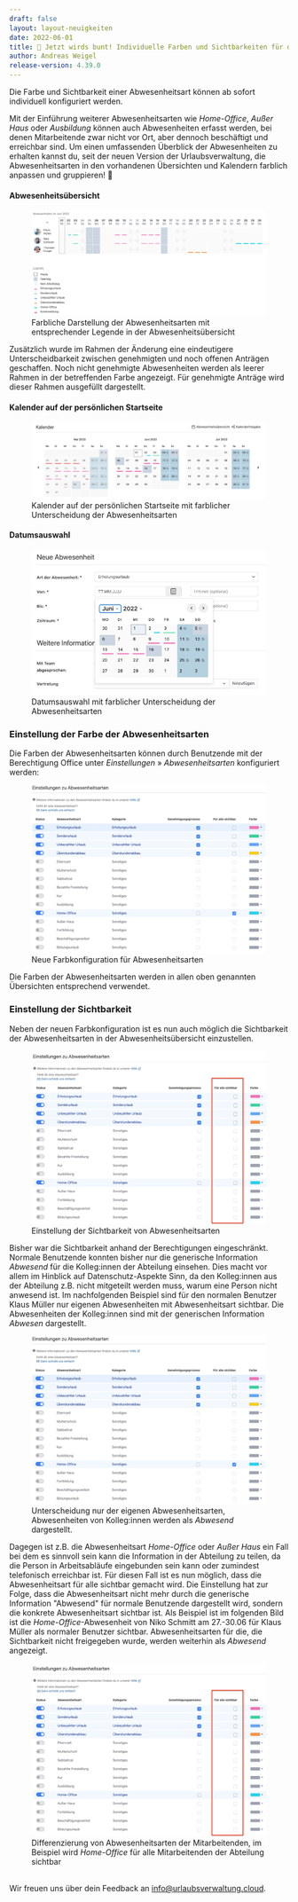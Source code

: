 ```yaml
---
draft: false
layout: layout-neuigkeiten
date: 2022-06-01
title: 🌈 Jetzt wirds bunt! Individuelle Farben und Sichtbarkeiten für deine Abwesenheitsarten
author: Andreas Weigel
release-version: 4.39.0
---
```


Die Farbe und Sichtbarkeit einer Abwesenheitsart können ab sofort individuell konfiguriert werden. 

<!-- more -->

Mit der Einführung weiterer Abwesenheitsarten wie _Home-Office_, _Außer Haus_ oder _Ausbildung_ können auch Abwesenheiten erfasst werden, bei denen
Mitarbeitende zwar nicht vor Ort, aber dennoch beschäftigt und erreichbar sind. Um einen umfassenden Überblick der Abwesenheiten zu erhalten kannst du, seit der neuen Version der Urlaubsverwaltung, die Abwesenheitsarten in den vorhandenen Übersichten und Kalendern farblich anpassen und gruppieren! 🎉

#### Abwesenheitsübersicht

<div class="flex my-8">
    <figure>
        <picture>
            <source srcset="allAbsencesVisibleForOffice.avif" type="image/avif" />
            <img
              src="allAbsencesVisibleForOffice.png"
              alt="Farbliche Darstellung der Abwesenheitsarten mit entsprechender Legende in der Abwesenheitsübersicht"
              decoding="async"
              loading="lazy"
              class="rounded-lg"
            />
        </picture>
        <figcaption class="text-sm text-center">Farbliche Darstellung der Abwesenheitsarten mit entsprechender Legende in der Abwesenheitsübersicht</figcaption>
    </figure>
</div>

Zusätzlich wurde im Rahmen der Änderung eine eindeutigere Unterscheidbarkeit zwischen genehmigten und noch offenen Anträgen geschaffen.
Noch nicht genehmigte Abwesenheiten werden als leerer Rahmen in der betreffenden Farbe angezeigt. Für genehmigte Anträge wird dieser Rahmen ausgefüllt dargestellt.

#### Kalender auf der persönlichen Startseite

<div class="flex my-8">
    <figure>
        <picture>
            <source srcset="overviewCalendar.avif" type="image/avif" />
            <img
              src="overviewCalendar.png"
              alt="Kalender auf der persönlichen Startseite mit farblicher Unterscheidung der Abwesenheitsarten"
              decoding="async"
              loading="lazy"
              class="rounded-lg"
            />
        </picture>
        <figcaption class="text-sm text-center">Kalender auf der persönlichen Startseite mit farblicher Unterscheidung der Abwesenheitsarten</figcaption>
    </figure>
</div>

#### Datumsauswahl

<div class="flex my-8">
    <figure>
        <picture>
            <source srcset="calendarPicker.avif" type="image/avif" />
            <img
              src="calendarPicker.png"
              alt="Datumsauswahl mit farblicher Unterscheidung der Abwesenheitsarten"
              decoding="async"
              loading="lazy"
              class="rounded-lg"
            />
        </picture>
        <figcaption class="text-sm text-center">Datumsauswahl mit farblicher Unterscheidung der Abwesenheitsarten</figcaption>
    </figure>
</div>


### Einstellung der Farbe der Abwesenheitsarten

Die Farben der Abwesenheitsarten können durch Benutzende mit der Berechtigung Office unter _Einstellungen_ » _Abwesenheitsarten_  konfiguriert werden:

<div class="flex my-8">
    <figure>
        <picture>
            <source srcset="colorConfiguration.avif" type="image/avif" />
            <img
              src="colorConfiguration.png"
              alt="Neue Farbkonfiguration für Abwesenheitsarten"
              decoding="async"
              loading="lazy"
              class="rounded-lg"
            />
        </picture>
        <figcaption class="text-sm text-center">Neue Farbkonfiguration für Abwesenheitsarten</figcaption>
    </figure>
</div>

Die Farben der Abwesenheitsarten werden in allen oben genannten Übersichten entsprechend verwendet.

### Einstellung der Sichtbarkeit

Neben der neuen Farbkonfiguration ist es nun auch möglich die Sichtbarkeit der Abwesenheitsarten in der Abwesenheitsübersicht einzustellen. 

<div class="flex my-8">
    <figure>
        <picture>
            <source srcset="visibilityConfiguration.avif" type="image/avif" />
            <img
              src="visibilityConfiguration.png"
              alt="Einstellung der Sichtbarkeit von Abwesenheitsarten"
              decoding="async"
              loading="lazy"
              class="rounded-lg"
            />
        </picture>
        <figcaption class="text-sm text-center">Einstellung der Sichtbarkeit von Abwesenheitsarten</figcaption>
    </figure>
</div>

Bisher war die Sichtbarkeit anhand der Berechtigungen eingeschränkt. Normale Benutzende konnten bisher nur die generische Information _Abwesend_ für die Kolleg:innen der Abteilung einsehen. Dies macht vor allem im Hinblick auf Datenschutz-Aspekte Sinn, da den Kolleg:innen aus der Abteilung z.B. nicht mitgeteilt werden muss, warum eine Person nicht anwesend ist. Im nachfolgenden Beispiel sind für den normalen Benutzer Klaus Müller nur eigenen Abwesenheiten mit Abwesenheitsart sichtbar. Die Abwesenheiten der Kolleg:innen sind mit der generischen Information _Abwesen_ dargestellt.

<div class="flex my-8">
    <figure>
        <picture>
            <source srcset="onlyOwnVisible.avif" type="image/avif" />
            <img
              src="colorConfiguration.png"
              alt="Unterscheidung nur der eigenen Abwesenheitsarten"
              decoding="async"
              loading="lazy"
              class="rounded-lg"
            />
        </picture>
        <figcaption class="text-sm text-center">Unterscheidung nur der eigenen Abwesenheitsarten, Abwesenheiten von Kolleg:innen werden als <i>Abwesend</i> dargestellt.</figcaption>
    </figure>
</div>

Dagegen ist z.B. die Abwesenheitsart _Home-Office_ oder _Außer Haus_ ein Fall bei dem es sinnvoll sein kann die Information in der Abteilung zu teilen, da die Person in Arbeitsabläufe eingebunden sein kann oder zumindest telefonisch erreichbar ist. Für diesen Fall ist es nun möglich, dass die Abwesenheitsart für alle sichtbar gemacht wird. Die Einstellung hat zur Folge, dass die Abwesenheitsart nicht mehr durch die generische Information "Abwesend" für normale Benutzende dargestellt wird, sondern die konkrete Abwesenheitsart sichtbar ist. Als Beispiel ist im folgenden Bild ist die <i>Home-Office</i>-Abwesenheit von Niko Schmitt am 27.-30.06 für Klaus Müller als normaler Benutzer sichtbar. Abwesenheitsarten für die, die Sichtbarkeit nicht freigegeben wurde, werden weiterhin als _Abwesend_ angezeigt. 

<div class="flex my-8">
    <figure>
        <picture>
            <source srcset="differentVisibilities.avif" type="image/avif" />
            <img
              src="visibilityConfiguration.png"
              alt="Differenzierung von Abwesenheitsarten der Mitarbeitenden"
              decoding="async"
              loading="lazy"
              class="rounded-lg"
            />
        </picture>
        <figcaption class="text-sm text-center">Differenzierung von Abwesenheitsarten der Mitarbeitenden, im Beispiel wird <i>Home-Office</i> für alle Mitarbeitenden der Abteilung sichtbar</figcaption>
    </figure>
</div>

<br/>
Wir freuen uns über dein Feedback an <a href="mailto:info@urlaubsverwaltung.cloud?subject=Feedback">info@urlaubsverwaltung.cloud</a>.
